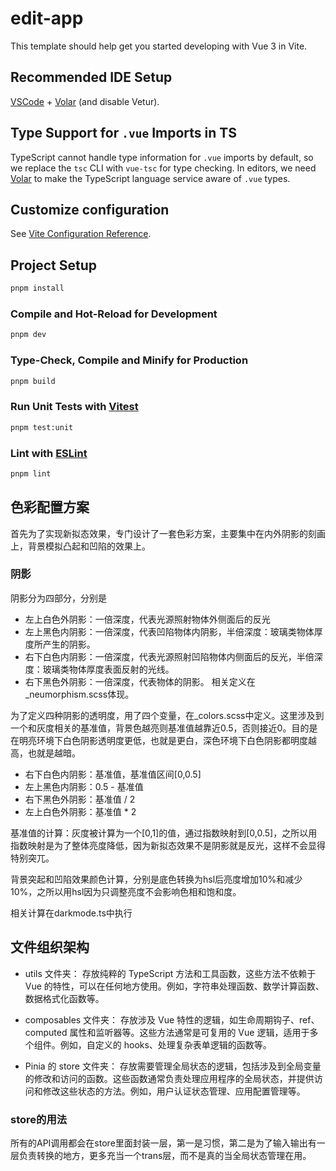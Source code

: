 # edit-app

This template should help get you started developing with Vue 3 in Vite.

## Recommended IDE Setup

[VSCode](https://code.visualstudio.com/) + [Volar](https://marketplace.visualstudio.com/items?itemName=Vue.volar) (and disable Vetur).

## Type Support for `.vue` Imports in TS

TypeScript cannot handle type information for `.vue` imports by default, so we replace the `tsc` CLI with `vue-tsc` for type checking. In editors, we need [Volar](https://marketplace.visualstudio.com/items?itemName=Vue.volar) to make the TypeScript language service aware of `.vue` types.

## Customize configuration

See [Vite Configuration Reference](https://vitejs.dev/config/).

## Project Setup

```sh
pnpm install
```

### Compile and Hot-Reload for Development

```sh
pnpm dev
```

### Type-Check, Compile and Minify for Production

```sh
pnpm build
```

### Run Unit Tests with [Vitest](https://vitest.dev/)

```sh
pnpm test:unit
```

### Lint with [ESLint](https://eslint.org/)

```sh
pnpm lint
```

## 色彩配置方案

首先为了实现新拟态效果，专门设计了一套色彩方案，主要集中在内外阴影的刻画上，背景模拟凸起和凹陷的效果上。

### 阴影
阴影分为四部分，分别是
- 左上白色外阴影：一倍深度，代表光源照射物体外侧面后的反光
- 左上黑色内阴影：一倍深度，代表凹陷物体内阴影，半倍深度：玻璃类物体厚度所产生的阴影。
- 右下白色内阴影：一倍深度，代表光源照射凹陷物体内侧面后的反光，半倍深度：玻璃类物体厚度表面反射的光线。
- 右下黑色外阴影：一倍深度，代表物体的阴影。
相关定义在_neumorphism.scss体现。

为了定义四种阴影的透明度，用了四个变量，在_colors.scss中定义。这里涉及到一个和灰度相关的基准值，背景色越亮则基准值越靠近0.5，否则接近0。目的是在明亮环境下白色阴影透明度更低，也就是更白，深色环境下白色阴影都明度越高，也就是越暗。
- 右下白色内阴影：基准值，基准值区间[0,0.5]
- 左上黑色内阴影：0.5 - 基准值
- 右下黑色外阴影：基准值 / 2
- 左上白色外阴影：基准值 * 2

基准值的计算：灰度被计算为一个[0,1]的值，通过指数映射到[0,0.5]，之所以用指数映射是为了整体亮度降低，因为新拟态效果不是阴影就是反光，这样不会显得特别突兀。

背景突起和凹陷效果颜色计算，分别是底色转换为hsl后亮度增加10%和减少10%，之所以用hsl因为只调整亮度不会影响色相和饱和度。

相关计算在darkmode.ts中执行

## 文件组织架构

- utils 文件夹：
存放纯粹的 TypeScript 方法和工具函数，这些方法不依赖于 Vue 的特性，可以在任何地方使用。例如，字符串处理函数、数学计算函数、数据格式化函数等。

- composables 文件夹：
存放涉及 Vue 特性的逻辑，如生命周期钩子、ref、computed 属性和监听器等。这些方法通常是可复用的 Vue 逻辑，适用于多个组件。例如，自定义的 hooks、处理复杂表单逻辑的函数等。

- Pinia 的 store 文件夹：
存放需要管理全局状态的逻辑，包括涉及到全局变量的修改和访问的函数。这些函数通常负责处理应用程序的全局状态，并提供访问和修改这些状态的方法。例如，用户认证状态管理、应用配置管理等。

### store的用法
所有的API调用都会在store里面封装一层，第一是习惯，第二是为了输入输出有一层负责转换的地方，更多充当一个trans层，而不是真的当全局状态管理在用。